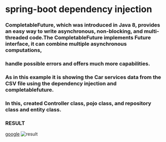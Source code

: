 # spring-boot dependency injection
### CompletableFuture, which was introduced in Java 8, provides an easy way to write asynchronous,  non-blocking, and multi-threaded code.The  CompletableFuture implements Future interface, it can combine multiple asynchronous computations,
### handle possible errors and offers much more capabilities.
### As in this example it is showing the Car services data from the CSV file using the dependency injection and completablefuture.
### In this, created Controller class, pojo class, and repository class and entity class.



### RESULT

[google](https://google.com)
![result](https://user-images.githubusercontent.com/93975744/164247191-fcb95f15-0a06-4aa8-9e95-5eccf2a0b0c2.jpg)

